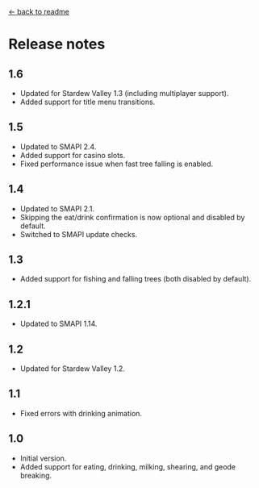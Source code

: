 [← back to readme](README.md)

# Release notes
## 1.6
* Updated for Stardew Valley 1.3 (including multiplayer support).
* Added support for title menu transitions.

## 1.5
* Updated to SMAPI 2.4.
* Added support for casino slots.
* Fixed performance issue when fast tree falling is enabled.

## 1.4
* Updated to SMAPI 2.1.
* Skipping the eat/drink confirmation is now optional and disabled by default.
* Switched to SMAPI update checks.

## 1.3
* Added support for fishing and falling trees (both disabled by default).

## 1.2.1
* Updated to SMAPI 1.14.

## 1.2
* Updated for Stardew Valley 1.2.

## 1.1
* Fixed errors with drinking animation.

## 1.0
* Initial version.
* Added support for eating, drinking, milking, shearing, and geode breaking.
